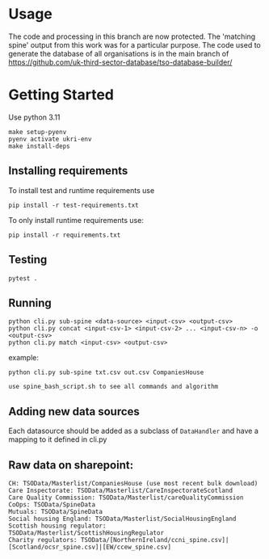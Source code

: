# Usage

The code and processing in this branch are now protected. The 'matching spine' output from this work was for a particular purpose.
The code used to generate the database of all organisations is in the main branch of https://github.com/uk-third-sector-database/tso-database-builder/

# Getting Started

Use python 3.11

    make setup-pyenv
    pyenv activate ukri-env
    make install-deps
    
## Installing requirements

To install test and runtime requirements use

    pip install -r test-requirements.txt

To only install runtime requirements use:

    pip install -r requirements.txt

## Testing 

    pytest . 

## Running

    python cli.py sub-spine <data-source> <input-csv> <output-csv> 
    python cli.py concat <input-csv-1> <input-csv-2> ... <input-csv-n> -o <output-csv>
    python cli.py match <input-csv> <output-csv> 

example:

    python cli.py sub-spine txt.csv out.csv CompaniesHouse

    use spine_bash_script.sh to see all commands and algorithm

## Adding new data sources

Each datasource should be added as a subclass of `DataHandler` and have a mapping to it defined 
in cli.py 

## Raw data on sharepoint:

    CH: TSOData/Masterlist/CompaniesHouse (use most recent bulk download)
    Care Inspectorate: TSOData/Masterlist/CareInspectorateScotland
    Care Quality Commission: TSOData/Masterlist/careQualityCommission
    CoOps: TSOData/SpineData
    Mutuals: TSOData/SpineData
    Social housing England: TSOData/Masterlist/SocialHousingEngland
    Scottish housing regulator: TSOData/Masterlist/ScottishHousingRegulator
    Charity regulators: TSOData/[NorthernIreland/ccni_spine.csv]|[Scotland/ocsr_spine.csv]|[EW/ccew_spine.csv]













